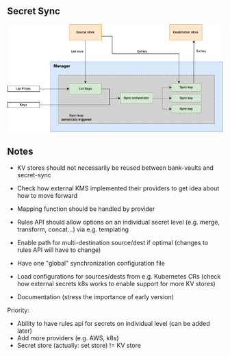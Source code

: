 ## Secret Sync

![ARCHITECTURE](ARCHITECTURE.png)


## Notes
- KV stores should not necessarily be reused between bank-vaults and secret-sync
- Check how external KMS implemented their providers to get idea about how to move forward
- Mapping function should be handled by provider

- Rules API should allow options on an individual secret level (e.g. merge, transform, concat...) via e.g. templating
- Enable path for multi-destination source/dest if optimal (changes to rules API will have to change)
- Have one "global" synchronization configuration file
- Load configurations for sources/dests from e.g. Kubernetes CRs (check how external secrets k8s works to enable support for more KV stores)
- Documentation (stress the importance of early version)

Priority:
- Ability to have rules api for secrets on individual level (can be added later)
- Add more providers (e.g. AWS, k8s)
- Secret store (actually: set store) != KV store
